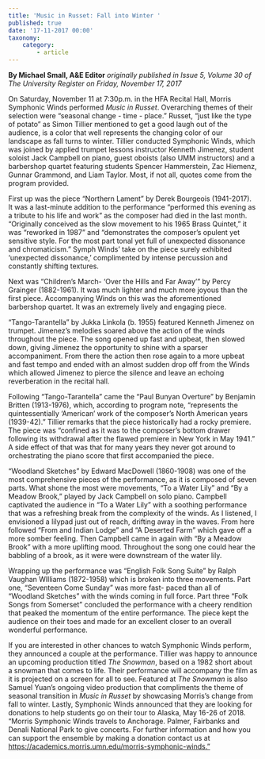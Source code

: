 ```yaml
---
title: 'Music in Russet: Fall into Winter '
published: true
date: '17-11-2017 00:00'
taxonomy:
    category:
        - article
---
```


**By Michael Small, A&E Editor** _originally published in Issue 5, Volume 30 of The University Register on Friday, November 17, 2017_

On Saturday, November 11 at 7:30p.m. in the HFA Recital Hall, Morris Symphonic Winds performed _Music in Russet_. Overarching themes of their selection were “seasonal change - time - place.” Russet, “just like the type of potato” as Simon Tillier mentioned to get a good laugh out of the audience, is a color that well represents the changing color of our landscape as fall turns to winter. Tillier conducted Symphonic Winds, which was joined by applied trumpet lessons instructor Kenneth Jimenez, student soloist Jack Campbell on piano, guest oboists (also UMM instructors) and a barbershop quartet featuring students Spencer Hammerstein, Zac Hiemenz, Gunnar Grammond, and Liam Taylor. Most, if not all, quotes come from the program provided. 

First up was the piece “Northern Lament” by Derek Bourgeois (1941-2017). It was a last-minute addition to the performance “performed this evening as a tribute to his life and work” as the composer had died in the last month. “Originally conceived as the slow movement to his 1965 Brass Quintet,” it was “reworked in 1987” and “demonstrates the composer’s opulent yet sensitive style. For the most part tonal yet full of unexpected dissonance and chromaticism.” Symph Winds’ take on the piece surely exhibited ‘unexpected dissonance,’ complimented by intense percussion and constantly shifting textures.

Next was “Children’s March- ‘Over the Hills and Far Away’” by Percy Grainger (1882-1961). It was much lighter and much more joyous than the first piece. Accompanying Winds on this was the aforementioned barbershop quartet. It was an extremely lively and engaging piece.

“Tango-Tarantella” by Jukka Linkola (b. 1955) featured Kenneth Jimenez on trumpet. Jimenez’s melodies soared above the action of the winds throughout the piece. The song opened up fast and upbeat, then slowed down, giving Jimenez the opportunity to shine with a sparser accompaniment. From there the action then rose again to a more upbeat and fast tempo and ended with an almost sudden drop off from the Winds which allowed Jimenez to pierce the silence and leave an echoing reverberation in the recital hall. 

Following “Tango-Tarantella” came the “Paul Bunyan Overture” by Benjamin Britten (1913-1976), which, according to program note, “represents the quintessentially ‘American’ work of the composer’s North American years (1939-42).” Tillier remarks that the piece historically had a rocky premiere. The piece was “confined as it was to the composer’s bottom drawer following its withdrawal after the flawed premiere in New York in May 1941.” A side effect of that was that for many years they never got around to orchestrating the piano score that first accompanied the piece. 

“Woodland Sketches” by Edward MacDowell (1860-1908) was one of the most comprehensive pieces of the performance, as it is composed of seven parts. What shone the most were movements, “To a Water Lily” and “By a Meadow Brook,” played by Jack Campbell on solo piano. Campbell captivated the audience in “To a Water Lily” with a soothing performance that was a refreshing break from the complexity of the winds. As I listened, I envisioned a lilypad just out of reach, drifting away in the waves. From here followed “From and Indian Lodge” and “A Deserted Farm” which gave off a more somber feeling. Then Campbell came in again with “By a Meadow Brook” with a more uplifting mood. Throughout the song one could hear the babbling of a brook, as it were were downstream of the water lily. 

Wrapping up the performance was “English Folk Song Suite” by Ralph Vaughan WIlliams (1872-1958) which is broken into three movements. Part one, “Seventeen Come Sunday” was more fast- paced than all of “Woodland Sketches” with the winds coming in full force. Part three “Folk Songs from Somerset” concluded the performance with a cheery rendition that peaked the momentum of the entire performance. The piece kept the audience on their toes and made for an excellent closer to an overall wonderful performance.

If you are interested in other chances to watch Symphonic Winds perform, they announced a couple at the performance. Tillier was happy to announce an upcoming production titled _The Snowman_, based on a 1982 short about a snowman that comes to life. Their performance will accompany the film as it is projected on a screen for all to see. Featured at _The Snowman_ is also Samuel Yuan’s ongoing video production that compliments the theme of seasonal transition in _Music in Russet_ by showcasing Morris’s change from fall to winter. Lastly, Symphonic Winds announced that they are looking for donations to help students go on their tour to Alaska, May 16-26 of 2018. “Morris Symphonic Winds travels to Anchorage. Palmer, Fairbanks and Denali National Park to give concerts. For further information and how you can support the ensemble by making a donation contact us at https://academics.morris.umn.edu/morris-symphonic-winds.”



